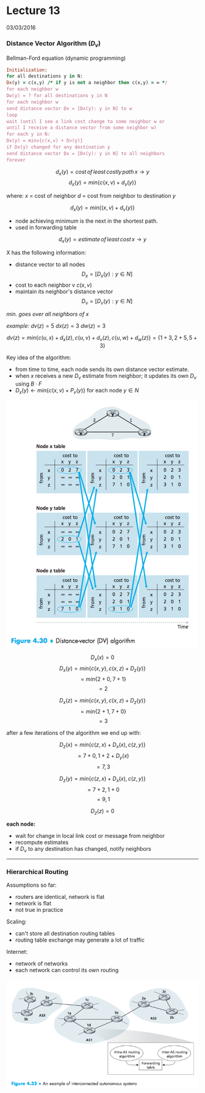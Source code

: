 # Lecture 13 #
03/03/2016

### Distance Vector Algorithm ($D_v$) ###
Bellman-Ford equation (dynamic programming)

```ruby
Initialization:
for all destinations y in N:
Dx(y) = c(x,y) /* if y is not a neighbor then c(x,y) = ∞ */
for each neighbor w
Dw(y) = ? for all destinations y in N
for each neighbor w
send distance vector Dx = [Dx(y): y in N] to w
loop
wait (until I see a link cost change to some neighbor w or
until I receive a distance vector from some neighbor w)
for each y in N:
Dx(y) = minv{c(x,v) + Dv(y)}
if Dx(y) changed for any destination y
send distance vector Dx = [Dx(y): y in N] to all neighbors
forever
```

$$d_x(y) = cost\,of\,least\,costly\,path\,x\rightarrow y$$$$d_x(y) = min\{c(x,v)+d_v(y)\}$$

where:
$x$ = cost of neighbor
$d$ = cost from neighbor to destination $y$

$$d_x(y)=min\{(x,v)+d_v(y)\}$$

- node achieving minimum is the next in the shortest path.
- used in forwarding table

$$d_x(y)=estimate\,of\,least\,cost\,x\rightarrow y$$

X has the following information:
- distance vector to all nodes
$$D_x=[D_x(y): y \in N]$$
- cost to each neighbor v $c(x,v)$
- maintain its neighbor's distance vector
$$D_v=[D_v(y): y \in N]$$

_min. goes over all neighbors of x_

_example:_
$dv(z) = 5$
$dx(z) = 3$
$dw(z) = 3$

$$dv(z)=min\{c(u,x)+d_x(z), c(u,v)+d_v(z), c(u,w)+d_w(z)\}
=\{1+3, 2+5, 5+3\}
$$

Key idea of the algorithm:

- from time to time, each node sends its own distance vector estimate.
- when $x$ receives a new $D_v$ estimate from neighbor; it updates its own $D_v$ using $B\cdot F$
- $D_x(y)\leftarrow min\{c(x,v)+P_v(y)\}$ for each node $y \in N$

![f-4-30](f-4-30.png)

$$D_x(x) = 0$$ $$D_x(y)=min\{c(x,y),c(x,z)+D_z(y)\}$$ $$=min\{2+0,7+1\}$$ $$= 2$$

$$D_x(z)=min\{c(x,y),c(x,z)+D_z(y)\}$$ $$=min\{2+1,7+0\}$$ $$=3$$

after a few iterations of the algorithm we end up with:

$$D_z(x)=min\{c(z,x)+D_x(x),c(z,y)\}$$ $$=7+0,1+2+D_y(x)$$ $$=7,3$$

$$D_z(y)=min\{c(z,x)+D_x(x),c(z,y)\}$$ $$=7+2,1+0$$ $$=9,1$$

$$D_z(z)=0$$

**each node:**
- wait for change in local link cost or message from neighbor
- recompute estimates
- if $D_v$ to any destination has changed, notify neighbors

---
### Hierarchical Routing ###
Assumptions so far:
- routers are identical, network is flat
- network is flat
- not true in practice

Scaling:
- can't store all destination routing tables
- routing table exchange may generate a lot of traffic

Internet:
- network of networks
- each network can control its own routing

![f-4-32](f-4-32.png)
